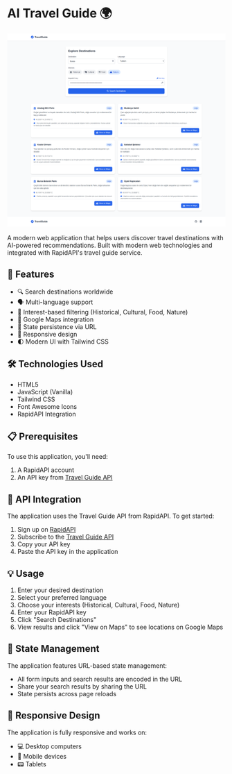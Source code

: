 # AI Travel Guide 🌍

![AI Travel Guide Preview](preview.png)

A modern web application that helps users discover travel destinations with AI-powered recommendations. Built with modern web technologies and integrated with RapidAPI's travel guide service.

## 🌟 Features

- 🔍 Search destinations worldwide
- 🗣️ Multi-language support
- 🎯 Interest-based filtering (Historical, Cultural, Food, Nature)
- 📍 Google Maps integration
- 🔄 State persistence via URL
- 📱 Responsive design
- 🌓 Modern UI with Tailwind CSS

## 🛠️ Technologies Used

- HTML5
- JavaScript (Vanilla)
- Tailwind CSS
- Font Awesome Icons
- RapidAPI Integration

## 📋 Prerequisites

To use this application, you'll need:

1. A RapidAPI account
2. An API key from [Travel Guide API](https://rapidapi.com/bilgisamapi-bilgisamapi-default/api/travel-guide-api-city-guide-top-places)

## 🔑 API Integration

The application uses the Travel Guide API from RapidAPI. To get started:

1. Sign up on [RapidAPI](https://rapidapi.com)
2. Subscribe to the [Travel Guide API](https://rapidapi.com/bilgisamapi-bilgisamapi-default/api/travel-guide-api-city-guide-top-places)
3. Copy your API key
4. Paste the API key in the application

## 💡 Usage

1. Enter your desired destination
2. Select your preferred language
3. Choose your interests (Historical, Cultural, Food, Nature)
4. Enter your RapidAPI key
5. Click "Search Destinations"
6. View results and click "View on Maps" to see locations on Google Maps

## 🔗 State Management

The application features URL-based state management:
- All form inputs and search results are encoded in the URL
- Share your search results by sharing the URL
- State persists across page reloads

## 📱 Responsive Design

The application is fully responsive and works on:
- 💻 Desktop computers
- 📱 Mobile devices
- 📟 Tablets
